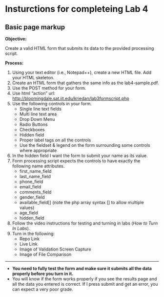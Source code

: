 # Insturctions for completeing Lab 4 
## Basic page markup

**Objective:**

Create a valid HTML form that submits its data to the provided processing script. 

**Process:**
1. Using your text editor (i.e., Notepad++), create a new HTML file. Add your HTML skeleton. 
1. Create an HTML form that gathers the same info as the lab4-sample.pdf.
1. Use the POST method for your form.
1. Use html “action” url: http://bloomingdale.sat.iit.edu/kriedan/lab3formscript.php
1. Use the following controls in your form.
    * Single line text fields
    * Multi line text area
    * Drop Down Menu
    * Radio Buttons
    * Checkboxes
    * Hidden field
    * Proper label tags on all the controls
    * Use the fieldset & legend on the form surrounding some controls where appropriate
1. In the hidden field I want the form to submit your name as its value.
1. Form processing script expects the controls to have exactly the following name attributes.
    * first_name_field
    * last_name_field
    * phone_field
    * email_field
    * comments_field
    * gender_field
    * available_field[] (note the php array syntax [] to allow multiple values)
    * age_field
    * hidden_field
1. Follow the video instructions for testing and turning in labs (*How to Turn In Labs*). 
1. Turn in the following:
    * Repo Link
    * Live Link
    * Image of Validation Screen Capture
    * Image of File Comparison
***
* **You need to fully test the form and make sure it submits all the data properly before you turn in it.**
* You will know if the form works properly if you see the results page and all the data you entered is correct. If I press submit and get an error, you can expect a very poor grade.
  


